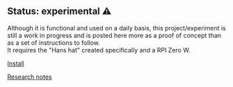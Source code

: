 ## Status: experimental ⚠️

Although it is functional and used on a daily basis, this project/experiment is still a work in progress and is posted here more as a proof of concept than as a set of instructions to follow.  
It requires the "Hans hat" created specifically and a RPI Zero W. 




[Install](/docs/install.md) 


[Research notes](/docs/notes.md) 
